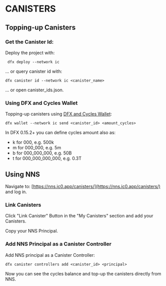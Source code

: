 # CANISTERS

## Topping-up Canisters

### Get the Canister Id:

Deploy the project with:

```shell
 dfx deploy --network ic
```
... or query canister id with:

```shell
dfx canister id --network ic <canister_name>
```
... or open canister_ids.json.

### Using DFX and Cycles Wallet

Topping-up canisters using [DFX and Cycles Wallet](DFX_Wallet.md):

```shell
dfx wallet --network ic send <canister_id> <amount_cycles>
```
In DFX 0.15.2+ you can define cycles amount also as:
- k for 000, e.g. 500k
- m for 000_000, e.g. 5m
- b for 000_000_000, e.g. 50B
- t for 000_000_000_000, e.g. 0.3T

## Using NNS
Navigate to: [https://nns.ic0.app/canisters/](https://nns.ic0.app/canisters/) and log in.

### Link Canisters
Click "Link Canister" Button in the "My Canisters" section and add your Canisters.

Copy your NNS Principal.

### Add NNS Principal as a Canister Controller

Add NNS principal as a Canister Controller:

```shell
dfx canister controllers add <canister_id> <principal>
```

Now you can see the cycles balance and top-up the canisters directly from NNS.
